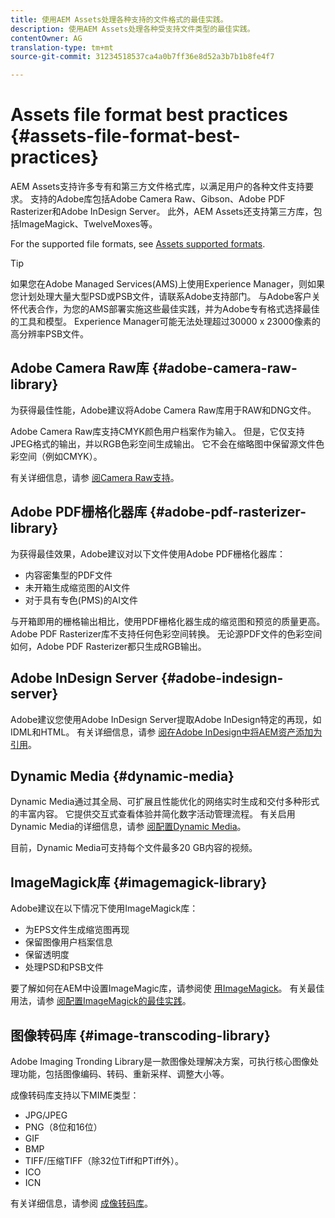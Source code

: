 ```yaml
---
title: 使用AEM Assets处理各种支持的文件格式的最佳实践。
description: 使用AEM Assets处理各种受支持文件类型的最佳实践。
contentOwner: AG
translation-type: tm+mt
source-git-commit: 31234518537ca4a0b7ff36e8d52a3b7b1b8fe4f7

---
```



# Assets file format best practices {#assets-file-format-best-practices}

AEM Assets支持许多专有和第三方文件格式库，以满足用户的各种文件支持要求。 支持的Adobe库包括Adobe Camera Raw、Gibson、Adobe PDF Rasterizer和Adobe InDesign Server。 此外，AEM Assets还支持第三方库，包括ImageMagick、TwelveMoxes等。

For the supported file formats, see [Assets supported formats](/help/assets/assets-formats.md).

>[!TIP]
>
>如果您在Adobe Managed Services(AMS)上使用Experience Manager，则如果您计划处理大量大型PSD或PSB文件，请联系Adobe支持部门。 与Adobe客户关怀代表合作，为您的AMS部署实施这些最佳实践，并为Adobe专有格式选择最佳的工具和模型。 Experience Manager可能无法处理超过30000 x 23000像素的高分辨率PSB文件。

## Adobe Camera Raw库 {#adobe-camera-raw-library}

为获得最佳性能，Adobe建议将Adobe Camera Raw库用于RAW和DNG文件。

Adobe Camera Raw库支持CMYK颜色用户档案作为输入。 但是，它仅支持JPEG格式的输出，并以RGB色彩空间生成输出。 它不会在缩略图中保留源文件色彩空间（例如CMYK）。

有关详细信息，请参 [阅Camera Raw支持](/help/assets/camera-raw.md)。

## Adobe PDF栅格化器库 {#adobe-pdf-rasterizer-library}

为获得最佳效果，Adobe建议对以下文件使用Adobe PDF栅格化器库：

* 内容密集型的PDF文件
* 未开箱生成缩览图的AI文件
* 对于具有专色(PMS)的AI文件

与开箱即用的栅格输出相比，使用PDF栅格化器生成的缩览图和预览的质量更高。 Adobe PDF Rasterizer库不支持任何色彩空间转换。 无论源PDF文件的色彩空间如何，Adobe PDF Rasterizer都只生成RGB输出。

## Adobe InDesign Server {#adobe-indesign-server}

Adobe建议您使用Adobe InDesign Server提取Adobe InDesign特定的再现，如IDML和HTML。 有关详细信息，请参 [阅在Adobe InDesign中将AEM资产添加为引用](/help/assets/managing-linked-subassets.md#refai)。

## Dynamic Media  {#dynamic-media}

Dynamic Media通过其全局、可扩展且性能优化的网络实时生成和交付多种形式的丰富内容。 它提供交互式查看体验并简化数字活动管理流程。 有关启用Dynamic Media的详细信息，请参 [阅配置Dynamic Media](/help/assets/config-dynamic.md)。

目前，Dynamic Media可支持每个文件最多20 GB内容的视频。

## ImageMagick库 {#imagemagick-library}

Adobe建议在以下情况下使用ImageMagick库：

* 为EPS文件生成缩览图再现
* 保留图像用户档案信息
* 保留透明度
* 处理PSD和PSB文件

要了解如何在AEM中设置ImageMagic库，请参阅使 [用ImageMagick](/help/assets/media-handlers.md#an-example-using-imagemagick)。 有关最佳用法，请参 [阅配置ImageMagick的最佳实践](/help/assets/best-practices-for-imagemagick.md)。

## 图像转码库 {#image-transcoding-library}

Adobe Imaging Tronding Library是一款图像处理解决方案，可执行核心图像处理功能，包括图像编码、转码、重新采样、调整大小等。

成像转码库支持以下MIME类型：

* JPG/JPEG
* PNG（8位和16位）
* GIF
* BMP
* TIFF/压缩TIFF（除32位Tiff和PTiff外）。
* ICO
* ICN

有关详细信息，请参阅 [成像转码库](/help/assets/imaging-transcoding-library.md)。
